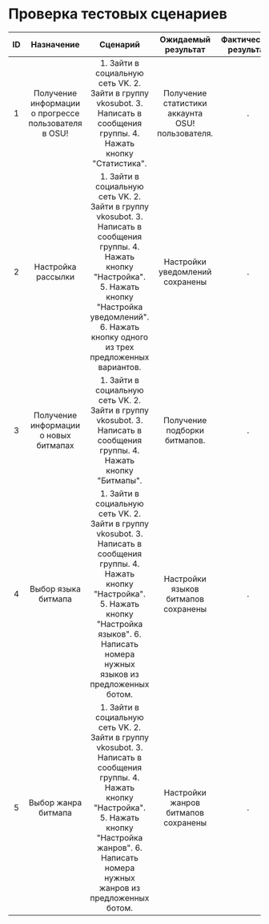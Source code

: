 # Проверка тестовых сценариев
| ID  | Назначение  | Сценарий | Ожидаемый результат  | Фактический результат  | Оценка |
|:-------------: |:---------------:| :-------------:|:-------------: |:---------------:| :-------------:|
| 1       | Получение информации о прогрессе пользователя в OSU! |     1.	Зайти в социальную сеть VK.         2.	Зайти в группу vkosubot.  3.	Написать в сообщения группы.  4.	Нажать кнопку "Статистика".| Получение статистики аккаунта OSU! пользователя.       | . |     Тест пройден?.  |
| 2       | Настройка рассылки  |     1.	Зайти в социальную сеть VK.  2.	Зайти в группу vkosubot.  3.	Написать в сообщения группы.  4.	Нажать кнопку "Настройка".  5.  Нажать кнопку "Настройка уведомлений". 6. Нажать кнопку одного из трех предложенных вариантов. | Настройки уведомлений сохранены       | . |     Тест пройден?.  |
| 3       | Получение информации о новых битмапах |     1.	Зайти в социальную сеть VK.  2.	Зайти в группу vkosubot.  3.	Написать в сообщения группы.  4.	Нажать кнопку "Битмапы".| Получение подборки битмапов.       | . |     Тест пройден?.  |
| 4       | Выбор языка битмапа  |     1.	Зайти в социальную сеть VK.  2.	Зайти в группу vkosubot.  3.	Написать в сообщения группы.  4.	Нажать кнопку "Настройка".  5.  Нажать кнопку "Настройка языков". 6. Написать номера нужных языков из предложенных ботом. | Настройки языков битмапов сохранены       | . |     Тест пройден?.  |
| 5       | Выбор жанра битмапа  |     1.	Зайти в социальную сеть VK.  2.	Зайти в группу vkosubot.  3.	Написать в сообщения группы.  4.	Нажать кнопку "Настройка".  5.  Нажать кнопку "Настройка жанров". 6. Написать номера нужных жанров из предложенных ботом. | Настройки жанров битмапов сохранены       | . |     Тест пройден?.  |
